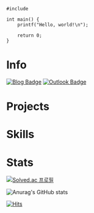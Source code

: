 <pre><code>#include <stdio.h>

int main() {
    printf("Hello, world!\n");

    return 0;
}
</code></pre> 

# Info

[![Blog Badge](https://img.shields.io/badge/Blog-000000?style=for-the-badge&logo=github&Color=white)](https://kxmmxnjx.dev/)
[![Outlook Badge](https://img.shields.io/badge/Outlook-0078D4?style=for-the-badge&logo=MicrosoftOutlook&logoColor=white)](mailto:kxmmxnjx@outlook.com)

# Projects

# Skills

# Stats

[![Solved.ac
프로필](http://mazassumnida.wtf/api/v2/generate_badge?boj=kxmmxnjx)](https://solved.ac/kxmmxnjx)

![Anurag's GitHub stats](https://github-readme-stats.vercel.app/api?username=kxmmxnjx&show_icons=true&theme=dark)

[![Hits](https://hits.seeyoufarm.com/api/count/incr/badge.svg?url=https%3A%2F%2Fgithub.com%2Fkxmmxnjx&count_bg=%23000000&title_bg=%23000000&icon=dev-dot-to.svg&icon_color=%23FF0000&title=hits&edge_flat=true)](https://hits.seeyoufarm.com)

<!--
**kxmmxnjx/kxmmxnjx** is a ✨ _special_ ✨ repository because its `README.md` (this file) appears on your GitHub profile.

Here are some ideas to get you started:

- 🔭 I’m currently working on ...
- 🌱 I’m currently learning ...
- 👯 I’m looking to collaborate on ...
- 🤔 I’m looking for help with ...
- 💬 Ask me about ...
- 📫 How to reach me: ...
- 😄 Pronouns: ...
- ⚡ Fun fact: ...
-->
